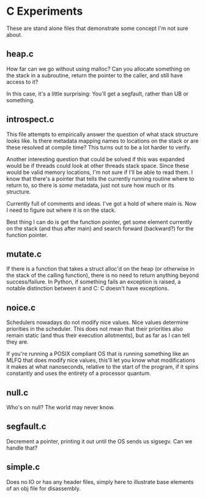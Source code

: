# C Experiments

These are stand alone files that demonstrate some concept I'm not sure about.

## heap.c
How far can we go without using malloc? Can you allocate something on the stack in a subroutine, return the pointer to the caller, and still have access to it?

In this case, it's a little surprising: You'll get a segfault, rather than UB or something. 

## introspect.c
This file attempts to empirically answer the question of what stack structure looks like. Is there metadata mapping names to locations on the stack or are these resolved at compile time? This turns out to be a lot harder to verify.

Another interesting question that could be solved if this was expanded would be if threads could look at other threads stack space. Since these would be valid memory locations, I'm not sure if I'll be able to read them. I know that there's a pointer that tells the currently running routine where to return to, so there is _some_ metadata, just not sure how much or its structure.

Currently full of comments and ideas. I've got a hold of where main is. Now I need to figure out where it is on the stack.

Best thing I can do is get the function pointer, get some element currently on the stack (and thus after main) and search forward (backward?) for the function pointer. 

## mutate.c

If there is a function that takes a struct alloc'd on the heap (or otherwise in the stack of the calling function), there is no need to return anything beyond success/failure. In Python, if something fails an exception is raised, a notable distinction between it and C: C doesn't have exceptions. 

## noice.c
Schedulers nowadays do not modify nice values. Nice values determine priorities in the scheduler. This does not mean that their priorities also remain static (and thus their execution allotments), but as far as I can tell they are.

If you're running a POSIX compliant OS that is running something like an MLFQ that does modify nice values, this'll let you know what modifications it makes at what nanoseconds, relative to the start of the program, if it spins constantly and uses the entirety of a processor quantum.

## null.c
Who's on null? The world may never know.


## segfault.c
Decrement a pointer, printing it out until the OS sends us sigsegv. Can we handle that?

## simple.c
Does no IO or has any header files, simply here to illustrate base elements of an obj file for disassembly.
